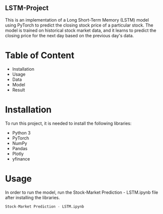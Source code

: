 ## LSTM-Project
This is an implementation of a Long Short-Term Memory (LSTM) model using PyTorch to predict the closing stock price of a particular stock. The model is trained on historical stock market data, and it learns to predict the closing price for the next day based on the previous day's data.
# Table of Content
  * Installation
  * Usage
  * Data
  * Model
  * Result
# Installation
To run this project, it is needed to install the following libraries:
 * Python 3
 * PyTorch
 * NumPy
 * Pandas
 * Plotly
 * yfinance
# Usage
In order to run the model, run the Stock-Market Prediction - LSTM.ipynb file after installing the libraries.
``` python 
Stock-Market Prediction - LSTM.ipynb
